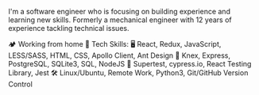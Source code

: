 I'm a software engineer who is focusing on building experience and learning new skills.
Formerly a mechanical engineer with 12 years of experience tackling technical issues.

🏕️ Working from home
🦾 Tech Skills:
🖥️ React, Redux, JavaScript, LESS/SASS, HTML, CSS, Apollo Client, Ant Design
💽 Knex, Express, PostgreSQL, SQLite3, SQL, NodeJS
🧪 Supertest, cypress.io, React Testing Library, Jest
🛠️ Linux/Ubuntu, Remote Work, Python3, Git/GitHub Version Control
